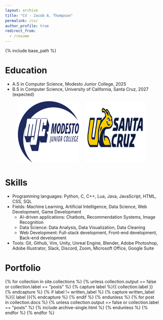 ```yaml
---
layout: archive
title: "CV - Jacob A. Thompson"
permalink: /cv/
author_profile: true
redirect_from:
  - /resume
---
```


{% include base_path %}

Education
======
* A.S in Computer Science, Modesto Junior College, 2025
* B.S in Computer Science, University of California, Santa Cruz, 2027 (expected)
<div style="display: flex; flex-direction: row; align-items: center; justify-content: center; gap: 20px;">
  <img style="margin-bottom: 10px;" src="/images/mjc_logo.png" alt="Modesto Junior College Emblem" width="200px" height="200px">
  <img style="margin-bottom: 10px;" src="/images/ucsc_logo.png" alt="University of California, Santa Cruz Emblem" width="200px" height="200px">
</div>

Skills
======
* Programming languages: Python, C, C++, Lua, Java, JavaScript, HTML, CSS, SQL
* Fields: Machine Learning, Artificial Intelligence, Data Science, Web Development, Game Development
  * AI-driven applications: Chatbots, Recommendation Systems, Image Recognition
  * Data Science: Data Analysis, Data Visualization, Data Cleaning
  * Web Development: Full-stack development, Front-end development, Back-end development
* Tools: Git, Github, Vim, Unity, Unreal Engine, Blender, Adobe Photoshop, Adobe Illustrator, Slack, Discord, Zoom, Microsoft Office, Google Suite 

Portfolio
======
{% for collection in site.collections %}
{% unless collection.output == false or collection.label == "posts" %}
  {% capture label %}{{ collection.label }}{% endcapture %}
  {% if label != written_label %}
  {% capture written_label %}{{ label }}{% endcapture %}
  {% endif %}
{% endunless %}
{% for post in collection.docs %}
  {% unless collection.output == false or collection.label == "posts" %}
  {% include archive-single.html %}
  {% endunless %}
{% endfor %}
{% endfor %}
